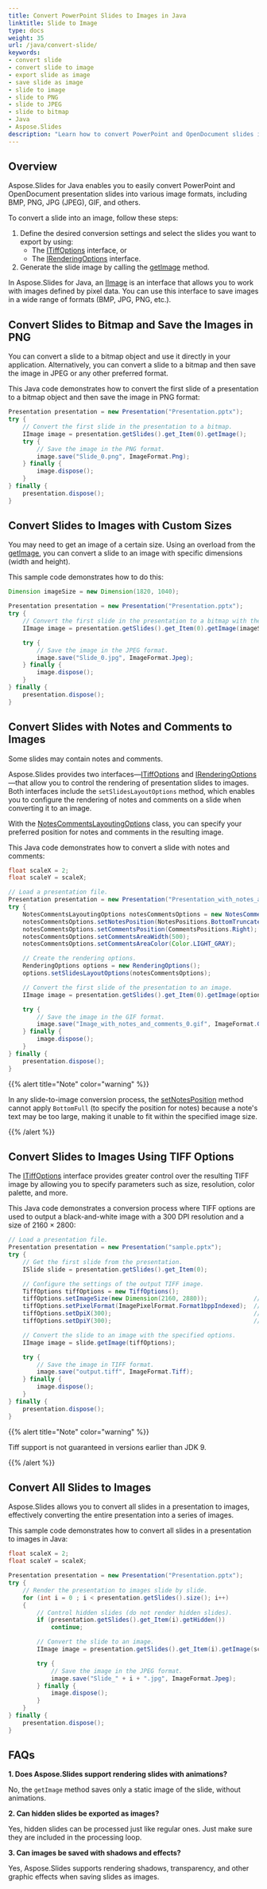```yaml
---
title: Convert PowerPoint Slides to Images in Java
linktitle: Slide to Image
type: docs
weight: 35
url: /java/convert-slide/
keywords: 
- convert slide
- convert slide to image
- export slide as image
- save slide as image
- slide to image
- slide to PNG
- slide to JPEG
- slide to bitmap
- Java
- Aspose.Slides
description: "Learn how to convert PowerPoint and OpenDocument slides into various formats using Aspose.Slides for Java. Easily export PPTX and ODP slides to BMP, PNG, JPEG, TIFF, and more with high-quality results."
---
```


## **Overview**

Aspose.Slides for Java enables you to easily convert PowerPoint and OpenDocument presentation slides into various image formats, including BMP, PNG, JPG (JPEG), GIF, and others.

To convert a slide into an image, follow these steps:

1. Define the desired conversion settings and select the slides you want to export by using:
    - The [ITiffOptions](https://reference.aspose.com/slides/java/com.aspose.slides/itiffoptions/) interface, or
    - The [IRenderingOptions](https://reference.aspose.com/slides/java/com.aspose.slides/irenderingoptions/) interface.
2. Generate the slide image by calling the [getImage](https://reference.aspose.com/slides/java/com.aspose.slides/islide/#getImage-java.awt.Dimension-) method.

In Aspose.Slides for Java, an [IImage](https://reference.aspose.com/slides/java/com.aspose.slides/iimage/) is an interface that allows you to work with images defined by pixel data. You can use this interface to save images in a wide range of formats (BMP, JPG, PNG, etc.).

## **Convert Slides to Bitmap and Save the Images in PNG**

You can convert a slide to a bitmap object and use it directly in your application. Alternatively, you can convert a slide to a bitmap and then save the image in JPEG or any other preferred format.

This Java code demonstrates how to convert the first slide of a presentation to a bitmap object and then save the image in PNG format:

```java 
Presentation presentation = new Presentation("Presentation.pptx");
try {
    // Convert the first slide in the presentation to a bitmap.
    IImage image = presentation.getSlides().get_Item(0).getImage();
	try {
        // Save the image in the PNG format.
        image.save("Slide_0.png", ImageFormat.Png);
    } finally {
        image.dispose();
    }
} finally {
    presentation.dispose();
}
```

## **Convert Slides to Images with Custom Sizes**

You may need to get an image of a certain size. Using an overload from the [getImage](https://reference.aspose.com/slides/java/com.aspose.slides/islide/#getImage-java.awt.Dimension-), you can convert a slide to an image with specific dimensions (width and height). 

This sample code demonstrates how to do this:

```java 
Dimension imageSize = new Dimension(1820, 1040);

Presentation presentation = new Presentation("Presentation.pptx");
try {
    // Convert the first slide in the presentation to a bitmap with the specified size.
    IImage image = presentation.getSlides().get_Item(0).getImage(imageSize);

    try {
        // Save the image in the JPEG format.
        image.save("Slide_0.jpg", ImageFormat.Jpeg);
    } finally {
        image.dispose();
    }
} finally {
    presentation.dispose();
}
```

## **Convert Slides with Notes and Comments to Images**

Some slides may contain notes and comments.

Aspose.Slides provides two interfaces—[ITiffOptions](https://reference.aspose.com/slides/java/com.aspose.slides/itiffoptions/) and [IRenderingOptions](https://reference.aspose.com/slides/java/com.aspose.slides/irenderingoptions/)—that allow you to control the rendering of presentation slides to images. Both interfaces include the `setSlidesLayoutOptions` method, which enables you to configure the rendering of notes and comments on a slide when converting it to an image.

With the [NotesCommentsLayoutingOptions](https://reference.aspose.com/slides/java/com.aspose.slides/notescommentslayoutingoptions/) class, you can specify your preferred position for notes and comments in the resulting image.

This Java code demonstrates how to convert a slide with notes and comments:

```java 
float scaleX = 2;
float scaleY = scaleX;

// Load a presentation file.
Presentation presentation = new Presentation("Presentation_with_notes_and_comments.pptx");
try {
    NotesCommentsLayoutingOptions notesCommentsOptions = new NotesCommentsLayoutingOptions();
    notesCommentsOptions.setNotesPosition(NotesPositions.BottomTruncated);  // Set the position of the notes.
    notesCommentsOptions.setCommentsPosition(CommentsPositions.Right);      // Set the position of the comments.
    notesCommentsOptions.setCommentsAreaWidth(500);                         // Set the width of the comments area.
    notesCommentsOptions.setCommentsAreaColor(Color.LIGHT_GRAY);            // Set the color for the comments area.

    // Create the rendering options.
    RenderingOptions options = new RenderingOptions();
    options.setSlidesLayoutOptions(notesCommentsOptions);

    // Convert the first slide of the presentation to an image.
    IImage image = presentation.getSlides().get_Item(0).getImage(options, scaleX, scaleY);

    try {
        // Save the image in the GIF format.
        image.save("Image_with_notes_and_comments_0.gif", ImageFormat.Gif);
    } finally {
        image.dispose();
    }
} finally {
    presentation.dispose();
}
```

{{% alert title="Note" color="warning" %}} 

In any slide-to-image conversion process, the [setNotesPosition](https://reference.aspose.com/slides/java/com.aspose.slides/inotescommentslayoutingoptions/#setNotesPosition-int-) method cannot apply `BottomFull` (to specify the position for notes) because a note's text may be too large, making it unable to fit within the specified image size.

{{% /alert %}} 

## **Convert Slides to Images Using TIFF Options**

The [ITiffOptions](https://reference.aspose.com/slides/java/com.aspose.slides/itiffoptions/) interface provides greater control over the resulting TIFF image by allowing you to specify parameters such as size, resolution, color palette, and more.

This Java code demonstrates a conversion process where TIFF options are used to output a black-and-white image with a 300 DPI resolution and a size of 2160 × 2800:

```java 
// Load a presentation file.
Presentation presentation = new Presentation("sample.pptx");
try {
    // Get the first slide from the presentation.
    ISlide slide = presentation.getSlides().get_Item(0);

    // Configure the settings of the output TIFF image.
    TiffOptions tiffOptions = new TiffOptions();
    tiffOptions.setImageSize(new Dimension(2160, 2880));             // Set the image size.
    tiffOptions.setPixelFormat(ImagePixelFormat.Format1bppIndexed);  // Set the pixel format (black and white).
    tiffOptions.setDpiX(300);                                        // Set the horizontal resolution.
    tiffOptions.setDpiY(300);                                        // Set the vertical resolution.

    // Convert the slide to an image with the specified options.
    IImage image = slide.getImage(tiffOptions);

    try {
        // Save the image in TIFF format.
        image.save("output.tiff", ImageFormat.Tiff);
    } finally {
        image.dispose();
    }
} finally {
    presentation.dispose();
}
```

{{% alert title="Note" color="warning" %}} 

Tiff support is not guaranteed in versions earlier than JDK 9.

{{% /alert %}} 

## **Convert All Slides to Images**

Aspose.Slides allows you to convert all slides in a presentation to images, effectively converting the entire presentation into a series of images.

This sample code demonstrates how to convert all slides in a presentation to images in Java:

```java 
float scaleX = 2;
float scaleY = scaleX;

Presentation presentation = new Presentation("Presentation.pptx");
try {
    // Render the presentation to images slide by slide.
    for (int i = 0 ; i < presentation.getSlides().size(); i++)
    {
        // Control hidden slides (do not render hidden slides).
        if (presentation.getSlides().get_Item(i).getHidden())
            continue;

        // Convert the slide to an image.
        IImage image = presentation.getSlides().get_Item(i).getImage(scaleX, scaleY);

        try {
            // Save the image in the JPEG format.
            image.save("Slide_" + i + ".jpg", ImageFormat.Jpeg);
        } finally {
            image.dispose();
        }
    }
} finally {
    presentation.dispose();
} 
```

## **FAQs**

**1. Does Aspose.Slides support rendering slides with animations?**

No, the `getImage` method saves only a static image of the slide, without animations.

**2. Can hidden slides be exported as images?**

Yes, hidden slides can be processed just like regular ones. Just make sure they are included in the processing loop.

**3. Can images be saved with shadows and effects?**

Yes, Aspose.Slides supports rendering shadows, transparency, and other graphic effects when saving slides as images.
